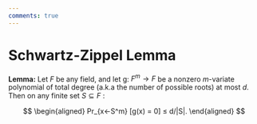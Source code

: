 ```yaml
---
comments: true
---
```


# Schwartz-Zippel Lemma

**Lemma:**
Let $F$ be any field, and let g: $F^m → F$ be a nonzero $m$-variate polynomial of total degree (a.k.a the number of
possible roots) at most $d$. Then on any finite set $S \subseteq F$ :

$$
\begin{aligned}
Pr_{x←S^m} [g(x) = 0] ≤ d/|S|.
\end{aligned}
$$
